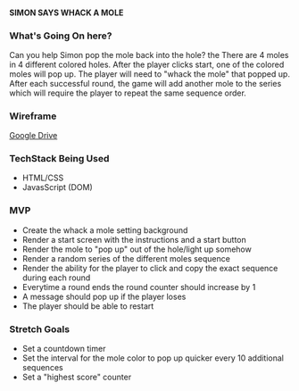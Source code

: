#### **SIMON SAYS WHACK A MOLE**

### What's Going On here?

Can you help Simon pop the mole back into the hole? the There are 4 moles in 4 different colored holes. After the player clicks start, one of the colored moles will pop up. The player will need to "whack the mole" that popped up. After each successful round, the game will add another mole to the series which will require the player to repeat the same sequence order.

### Wireframe
<!-- Link to Wireframe -->
[Google Drive](https://drive.google.com/file/d/1BvD72wz6HgqB967hqD6-0ljcU44eYwm_/view?usp=sharing)

### TechStack Being Used
* HTML/CSS
* JavasScript (DOM)


### MVP
* Create the whack a mole setting background
* Render a start screen with the instructions and a start button
* Render the mole to "pop up" out of the hole/light up somehow
* Render a random series of the different moles sequence
* Render the ability for the player to click and copy the exact sequence during each round
* Everytime a round ends the round counter should increase by 1
* A message should pop up if the player loses
* The player should be able to restart



### Stretch Goals
* Set a countdown timer
* Set the interval for the mole color to pop up quicker every 10 additional sequences
* Set a "highest score" counter